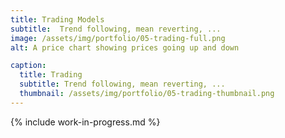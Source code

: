 ```yaml
---
title: Trading Models
subtitle:  Trend following, mean reverting, ...
image: /assets/img/portfolio/05-trading-full.png
alt: A price chart showing prices going up and down

caption:
  title: Trading
  subtitle: Trend following, mean reverting, ...
  thumbnail: /assets/img/portfolio/05-trading-thumbnail.png
---
```


{% include work-in-progress.md %}


